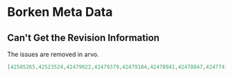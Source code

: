 # Borken Meta Data

## Can't Get the Revision Information

The issues are removed in arvo.

```c
[42505265,42523524,42479922,42479379,42479104,42478941,42478047,42477415,42477016,42477005,42476736,42475447,42474592,42490932,42490136,42490067,42489423,42488360,42487463,42487462,42487349,42487113,42486415,42483546,42481858,42506392,42505548,42504389,42504367,42504244,42499578,42499312,42494707,42494701,42494253,42494247,42493266,42493255,42492586,42492585,42492386,42492385,42492378,42492374,42491757,42517724,42517558,42514701,42509678,42508929,42507826,42507213,42507179,42507150,42507111,42527362,42524769,42522607,42534052,42534050,42534012,42533030,42533017]
```

